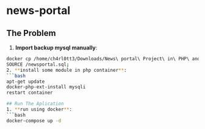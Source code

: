 # news-portal

## The Problem
1. **Import backup mysql manually**:
  ```bash
  docker cp /home/ch4rl0tt3/Downloads/News\ portal\ Project\ in\ PHP\ and\ MySQL/sql\ file/newsportal.sql mysql_db:/newsportal.sql
  SOURCE /newsportal.sql;
2. **install some module in php container**:
  ```bash
  apt-get update
  docker-php-ext-install mysqli
  restart container 

## Run The Aplication
1. **run using docker**:
  ```bash
  docker-compose up -d

